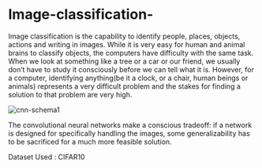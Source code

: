 # Image-classification-

Image classification is the capability to identify people, places, objects, actions and writing in images.
While it is very easy for human and animal brains to classify objects, the computers have difficulty with the same task. When we look at something like a tree or a car or our friend, we usually don’t have to study it consciously before we can tell what it is. However, for a computer, identifying anything(be it a clock, or a chair, human beings or animals) represents a very difficult problem and the stakes for finding a solution to that problem are very high.

![cnn-schema1](https://user-images.githubusercontent.com/44171241/50384220-fc342a80-06e7-11e9-9127-d9e21508b543.jpg)

The convolutional neural networks make a conscious tradeoff: if a network is designed for specifically handling the images, some generalizability has to be sacrificed for a much more feasible solution.


Dataset Used : CIFAR10
